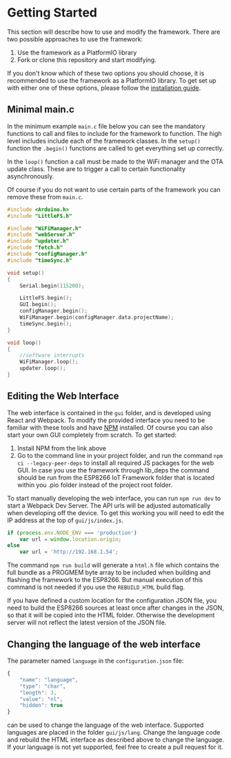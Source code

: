 # Getting Started

This section will describe how to use and modify the framework. There are two possible approaches to use the framework:

1. Use the framework as a PlatformIO library
2. Fork or clone this repository and start modifying.

If you don't know which of these two options you should choose, it is recommended to use the framework as a PlatformIO library. To get set up with either one of these options, please follow the [installation guide](https://github.com/maakbaas/esp8266-iot-framework/blob/master/docs/installation-guide.md).

## Minimal main.c

In the minimum example `main.c` file below you can see the mandatory functions to call and files to include for the framework to function. The high level includes include each of the framework classes. In the `setup()` function the `.begin()` functions are called to get everything set up correctly.

In the `loop()` function a call must be made to the WiFi manager and the OTA update class. These are to trigger a call to certain functionality asynchronously.

Of course if you do not want to use certain parts of the framework you can remove these from `main.c`.

```c++
#include <Arduino.h>
#include "LittleFS.h"

#include "WiFiManager.h"
#include "webServer.h"
#include "updater.h"
#include "fetch.h"
#include "configManager.h"
#include "timeSync.h"

void setup()
{
    Serial.begin(115200);

    LittleFS.begin();
    GUI.begin();
    configManager.begin();
    WiFiManager.begin(configManager.data.projectName);
    timeSync.begin();
}

void loop()
{
    //software interrupts
    WiFiManager.loop();
    updater.loop();
}
```

## Editing the Web Interface

The web interface is contained in the `gui` folder, and is developed using React and Webpack. To modify the provided interface you need to be familiar with these tools and have [NPM](https://www.npmjs.com/get-npm) installed. Of course you can also start your own GUI completely from scratch. To get started:

1. Install NPM from the link above
2. Go to the command line in your project folder, and run the command `npm ci --legacy-peer-deps` to install all required JS packages for the web GUI. In case you use the framework through lib_deps the command should be run from the ESP8266 IoT Framework folder that is located within you .pio folder instead of the project root folder.

To start manually developing the web interface, you can run `npm run dev` to start a Webpack Dev Server. The API urls will be adjusted automatically when developing off the device. To get this working you will need to edit the IP address at the top of `gui/js/index.js`.

```javascript
if (process.env.NODE_ENV === 'production')
    var url = window.location.origin;
else
    var url = 'http://192.168.1.54';
```
The command `npm run build` will generate a `html.h` file which contains the full bundle as a PROGMEM byte array to be included when building and flashing the framework to the ESP8266. But manual execution of this command is not needed if you use the `REBUILD_HTML` build flag.

If you have defined a custom location for the configuration JSON file, you need to build the ESP8266 sources at least once after changes in the JSON, so that it will be copied into the HTML folder. Otherwise the development server will not reflect the latest version of the JSON file.

## Changing the language of the web interface

The parameter named `language` in the `configuration.json` file: 
```javascript
{
    "name": "language",        
    "type": "char",
    "length": 3,
    "value": "nl",
    "hidden": true
}
```
can be used to change the language of the web interface. Supported languages are placed in the folder `gui/js/lang`. Change the language code and rebuild the HTML interface as described above to change the language. If your language is not yet supported, feel free to create a pull request for it.
